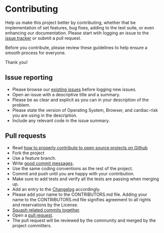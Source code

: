 # Contributing #

Help us make this project better by contributing, whether that be implementation of set features, bug fixes, adding to the test suite, or even enhancing our documentation.
Please start wtih logging an issue to the [issue tracker][1] or submit a pull request.

Before you contribute, please review these guidelines to help ensure a smooth process for everyone.

Thank you!

## Issue reporting 

* Please browse our [existing issues](http://github.cerner.com/Igneous/cardiac-risk-app/issues) before logging new issues.
* Open an issue with a descriptive title and a summary.
* Please be as clear and explicit as you can in your description of the problem.
* Please state the version of Operating System, Browser, and cardiac-risk you are using in the description.
* Include any relevant code in the issue summary.

## Pull requests

* Read [how to properly contribute to open source projects on Github][2]
* Fork the project
* Use a feature branch.
* Write [good commit messages][3].
* Use the same coding conventions as the rest of the project.
* Commit and push until you are happy with your contribution.
* Make sure to add tests and verify all the tests are passing when merging up.
* Add an entry to the [Changelog](CHANGELOG.md) accordingly.
* Please add your name to the CONTRIBUTORS.md file. Adding your name to the CONTRIBUTORS.md file signifies agreement to all rights and reservations by the License.
* [Squash related commits together][4].
* Open a [pull request][5].
* The pull request will be reviewed by the community and merged by the project committers.

[1]: http://github.cerner.com/Igneous/cardiac-risk-app/issues
[2]: http://gun.io/blog/how-to-github-fork-branch-and-pull-request
[3]: http://tbaggery.com/2008/04/19/a-note-about-git-commit-messages.html
[4]: http://gitready.com/advanced/2009/02/10/squashing-commits-with-rebase.html
[5]: ttps://help.github.com/articles/using-pull-requests